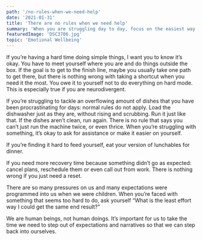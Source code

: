 ```yaml
---
path: '/no-rules-when-we-need-help'
date: '2021-01-31'
title: 'There are no rules when we need help'
summary: 'When you are struggling day to day, focus on the easiest way to get things done, not the "right way".'
featuredImage: 'DSC3706.jpg'
topic: 'Emotional Wellbeing'
---
```


If you’re having a hard time doing simple things, I want you to know it’s okay. You have to meet yourself where you are and do things outside the box. If the goal is to get to the finish line, maybe you usually take one path to get there, but there is nothing wrong with taking a shortcut when you need it the most. You owe it to yourself not to do everything on hard mode. This is especially true if you are neurodivergent.

If you’re struggling to tackle an overflowing amount of dishes that you have been procrastinating for days: normal rules do not apply. Load the dishwasher just as they are, without rising and scrubbing. Run it just like that. If the dishes aren’t clean, run again. There is no rule that says you can’t just run the machine twice, or even thrice. When you’re struggling with something, it’s okay to ask for assistance or make it easier on yourself.

If you’re finding it hard to feed yourself, eat your version of lunchables for dinner.

If you need more recovery time because something didn’t go as expected: cancel plans, reschedule them or even call out from work. There is nothing wrong if you just need a reset.

There are so many pressures on us and many expectations were programmed into us when we were children. When you’re faced with something that seems too hard to do, ask yourself “What is the least effort way I could get the same end result?”

We are human beings, not human doings. It’s important for us to take the time we need to step out of expectations and narratives so that we can step back into ourselves.

